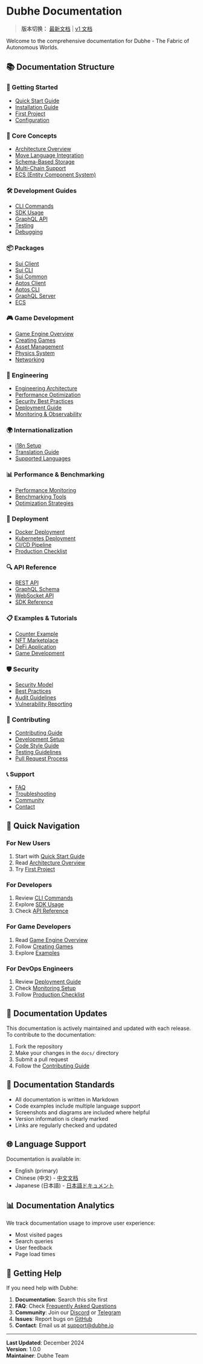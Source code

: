 # Dubhe Documentation

> **版本切换：** [最新文档](./README.md) | [v1 文档](./versions/v1/README.md)

Welcome to the comprehensive documentation for Dubhe - The Fabric of Autonomous Worlds.

## 📚 Documentation Structure

### 🚀 Getting Started

- [Quick Start Guide](./getting-started/quick-start.md)
- [Installation Guide](./getting-started/installation.md)
- [First Project](./getting-started/first-project.md)
- [Configuration](./getting-started/configuration.md)

### 📖 Core Concepts

- [Architecture Overview](./concepts/architecture.md)
- [Move Language Integration](./concepts/move-integration.md)
- [Schema-Based Storage](./concepts/schema-storage.md)
- [Multi-Chain Support](./concepts/multi-chain.md)
- [ECS (Entity Component System)](./concepts/ecs.md)

### 🛠️ Development Guides

- [CLI Commands](./development/cli-commands.md)
- [SDK Usage](./development/sdk-usage.md)
- [GraphQL API](./development/graphql-api.md)
- [Testing](./development/testing.md)
- [Debugging](./development/debugging.md)

### 📦 Packages

- [Sui Client](./packages/sui-client.md)
- [Sui CLI](./packages/sui-cli.md)
- [Sui Common](./packages/sui-common.md)
- [Aptos Client](./packages/aptos-client.md)
- [Aptos CLI](./packages/aptos-cli.md)
- [GraphQL Server](./packages/graphql-server.md)
- [ECS](./packages/ecs.md)

### 🎮 Game Development

- [Game Engine Overview](./gaming/engine-overview.md)
- [Creating Games](./gaming/creating-games.md)
- [Asset Management](./gaming/asset-management.md)
- [Physics System](./gaming/physics.md)
- [Networking](./gaming/networking.md)

### 🔧 Engineering

- [Engineering Architecture](./engineering/architecture.md)
- [Performance Optimization](./engineering/performance.md)
- [Security Best Practices](./engineering/security.md)
- [Deployment Guide](./engineering/deployment.md)
- [Monitoring & Observability](./engineering/monitoring.md)

### 🌍 Internationalization

- [i18n Setup](./i18n/setup.md)
- [Translation Guide](./i18n/translation.md)
- [Supported Languages](./i18n/languages.md)

### 📊 Performance & Benchmarking

- [Performance Monitoring](./performance/monitoring.md)
- [Benchmarking Tools](./performance/benchmarking.md)
- [Optimization Strategies](./performance/optimization.md)

### 🚀 Deployment

- [Docker Deployment](./deployment/docker.md)
- [Kubernetes Deployment](./deployment/kubernetes.md)
- [CI/CD Pipeline](./deployment/cicd.md)
- [Production Checklist](./deployment/production.md)

### 🔍 API Reference

- [REST API](./api/rest.md)
- [GraphQL Schema](./api/graphql-schema.md)
- [WebSocket API](./api/websocket.md)
- [SDK Reference](./api/sdk-reference.md)

### 📋 Examples & Tutorials

- [Counter Example](./examples/counter.md)
- [NFT Marketplace](./examples/nft-marketplace.md)
- [DeFi Application](./examples/defi-app.md)
- [Game Development](./examples/game-development.md)

### 🛡️ Security

- [Security Model](./security/model.md)
- [Best Practices](./security/best-practices.md)
- [Audit Guidelines](./security/audit.md)
- [Vulnerability Reporting](./security/vulnerability.md)

### 🤝 Contributing

- [Contributing Guide](./contributing/guide.md)
- [Development Setup](./contributing/development-setup.md)
- [Code Style Guide](./contributing/code-style.md)
- [Testing Guidelines](./contributing/testing.md)
- [Pull Request Process](./contributing/pull-requests.md)

### 📞 Support

- [FAQ](./support/faq.md)
- [Troubleshooting](./support/troubleshooting.md)
- [Community](./support/community.md)
- [Contact](./support/contact.md)

## 🎯 Quick Navigation

### For New Users

1. Start with [Quick Start Guide](./getting-started/quick-start.md)
2. Read [Architecture Overview](./concepts/architecture.md)
3. Try [First Project](./getting-started/first-project.md)

### For Developers

1. Review [CLI Commands](./development/cli-commands.md)
2. Explore [SDK Usage](./development/sdk-usage.md)
3. Check [API Reference](./api/rest.md)

### For Game Developers

1. Read [Game Engine Overview](./gaming/engine-overview.md)
2. Follow [Creating Games](./gaming/creating-games.md)
3. Explore [Examples](./examples/game-development.md)

### For DevOps Engineers

1. Review [Deployment Guide](./deployment/kubernetes.md)
2. Check [Monitoring Setup](./engineering/monitoring.md)
3. Follow [Production Checklist](./deployment/production.md)

## 🔄 Documentation Updates

This documentation is actively maintained and updated with each release. To contribute to the
documentation:

1. Fork the repository
2. Make your changes in the `docs/` directory
3. Submit a pull request
4. Follow the [Contributing Guide](./contributing/guide.md)

## 📝 Documentation Standards

- All documentation is written in Markdown
- Code examples include multiple language support
- Screenshots and diagrams are included where helpful
- Version information is clearly marked
- Links are regularly checked and updated

## 🌐 Language Support

Documentation is available in:

- English (primary)
- Chinese (中文) - [中文文档](./zh/)
- Japanese (日本語) - [日本語ドキュメント](./ja/)

## 📊 Documentation Analytics

We track documentation usage to improve user experience:

- Most visited pages
- Search queries
- User feedback
- Page load times

## 🎉 Getting Help

If you need help with Dubhe:

1. **Documentation**: Search this site first
2. **FAQ**: Check [Frequently Asked Questions](./support/faq.md)
3. **Community**: Join our [Discord](https://discord.gg/dubhe) or [Telegram](https://t.me/dubhe)
4. **Issues**: Report bugs on [GitHub](https://github.com/0xobelisk/dubhe/issues)
5. **Contact**: Email us at support@dubhe.io

---

**Last Updated**: December 2024  
**Version**: 1.0.0  
**Maintainer**: Dubhe Team
